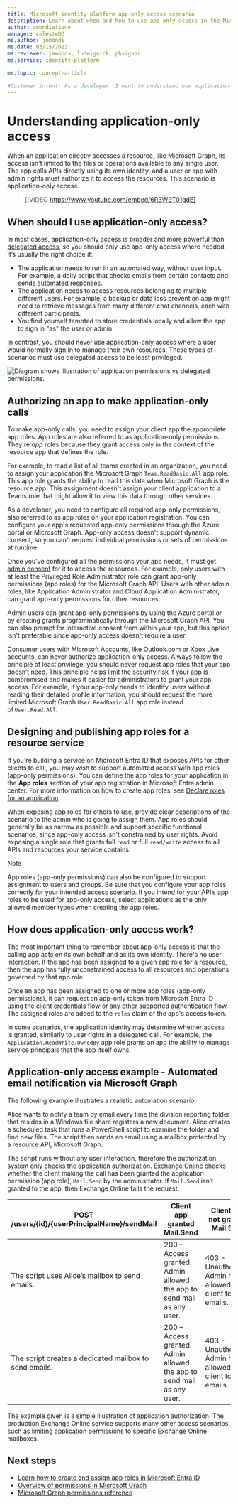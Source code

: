 ```yaml
---
title: Microsoft identity platform app-only access scenario
description: Learn about when and how to use app-only access in the Microsoft identity platform endpoint.
author: omondiatieno
manager: celesteDG
ms.author: jomondi
ms.date: 03/15/2023
ms.reviewer: jawoods, ludwignick, phsignor
ms.service: identity-platform

ms.topic: concept-article

#Customer intent: As a developer, I want to understand how application-only access works and when to use it, so that I can configure the appropriate app roles and permissions for my application and ensure secure access to resources without user interaction.
---
```


# Understanding application-only access

When an application directly accesses a resource, like Microsoft Graph, its access isn't limited to the files or operations available to any single user. The app calls APIs directly using its own identity, and a user or app with admin rights must authorize it to access the resources. This scenario is application-only access.

> [!VIDEO https://www.youtube.com/embed/6R3W9T01gdE]

## When should I use application-only access?

In most cases, application-only access is broader and more powerful than [delegated access](delegated-access-primer.md), so you should only use app-only access where needed. It’s usually the right choice if:

- The application needs to run in an automated way, without user input. For example, a daily script that checks emails from certain contacts and sends automated responses.
- The application needs to access resources belonging to multiple different users. For example, a backup or data loss prevention app might need to retrieve messages from many different chat channels, each with different participants.
- You find yourself tempted to store credentials locally and allow the app to sign in "as" the user or admin.

In contrast, you should never use application-only access where a user would normally sign in to manage their own resources. These types of scenarios must use delegated access to be least privileged.

![Diagram shows illustration of application permissions vs delegated permissions.](./media/app-only-access-primer/app-only-access.png)

## Authorizing an app to make application-only calls

To make app-only calls, you need to assign your client app the appropriate app roles. App roles are also referred to as application-only permissions. They're *app* roles because they grant access only in the context of the resource app that defines the role.

For example, to read a list of all teams created in an organization, you need to assign your application the Microsoft Graph `Team.ReadBasic.All` app role. This app role grants the ability to read this data when Microsoft Graph is the resource app. This assignment doesn't assign your client application to a Teams role that might allow it to view this data through other services.

As a developer, you need to configure all required app-only permissions, also referred to as app roles on your application registration. You can configure your app's requested app-only permissions through the Azure portal or Microsoft Graph. App-only access doesn't support dynamic consent, so you can't request individual permissions or sets of permissions at runtime.

Once you've configured all the permissions your app needs, it must get [admin consent](~/identity/enterprise-apps/grant-admin-consent.md) for it to access the resources. For example, only users with at least the Privileged Role Administrator role can grant app-only permissions (app roles) for the Microsoft Graph API. Users with other admin roles, like Application Administrator and Cloud Application Administrator, can grant app-only permissions for other resources.

Admin users can grant app-only permissions by using the Azure portal or by creating grants programmatically through the Microsoft Graph API. You can also prompt for interactive consent from within your app, but this option isn't preferable since app-only access doesn't require a user.

Consumer users with Microsoft Accounts, like Outlook.com or Xbox Live accounts, can never authorize application-only access.
Always follow the principle of least privilege: you should never request app roles that your app doesn’t need. This principle helps limit the security risk if your app is compromised and makes it easier for administrators to grant your app access. For example, if your app-only needs to identify users without reading their detailed profile information, you should request the more limited Microsoft Graph `User.ReadBasic.All` app role instead of `User.Read.All`.

## Designing and publishing app roles for a resource service

If you're building a service on Microsoft Entra ID that exposes APIs for other clients to call, you may wish to support automated access with app roles (app-only permissions). You can define the app roles for your application in the **App roles** section of your app registration in Microsoft Entra admin center. For more information on how to create app roles, see [Declare roles for an application](./howto-add-app-roles-in-apps.md#declare-roles-for-an-application).

When exposing app roles for others to use, provide clear descriptions of the scenario to the admin who is going to assign them. App roles should generally be as narrow as possible and support specific functional scenarios, since app-only access isn't constrained by user rights. Avoid exposing a single role that grants full `read` or full `read/write` access to all APIs and resources your service contains.

> [!NOTE]
> App roles (app-only permissions) can also be configured to support assignment to users and groups. Be sure that you configure your app roles correctly for your intended access scenario. If you intend for your API’s app roles to be used for app-only access, select applications as the only allowed member types when creating the app roles.

## How does application-only access work?

The most important thing to remember about app-only access is that the calling app acts on its own behalf and as its own identity. There's no user interaction. If the app has been assigned to a given app role for a resource, then the app has fully unconstrained access to all resources and operations governed by that app role.

Once an app has been assigned to one or more app roles (app-only permissions), it can request an app-only token from Microsoft Entra ID using the [client credentials flow](v2-oauth2-client-creds-grant-flow.md) or any other supported authentication flow. The assigned roles are added to the `roles` claim of the app's access token.

In some scenarios, the application identity may determine whether access is granted, similarly to user rights in a delegated call. For example, the `Application.ReadWrite.OwnedBy` app role grants an app the ability to manage service principals that the app itself owns.

## Application-only access example - Automated email notification via Microsoft Graph

The following example illustrates a realistic automation scenario.

Alice wants to notify a team by email every time the division reporting folder that resides in a Windows file share registers a new document. Alice creates a scheduled task that runs a PowerShell script to examine the folder and find new files. The script then sends an email using a mailbox protected by a resource API, Microsoft Graph.

The script runs without any user interaction, therefore the authorization system only checks the application authorization. Exchange Online checks whether the client making the call has been granted the application permission (app role), `Mail.Send` by the administrator. If `Mail.Send` isn’t granted to the app, then Exchange Online fails the request.

| POST /users/{id}/{userPrincipalName}/sendMail | Client app granted Mail.Send | Client app not granted Mail.Send |
| ----- | ----- | ----- |
| The script uses Alice’s mailbox to send emails. | 200 – Access granted. Admin allowed the app to send mail as any user. |403 - Unauthorized. Admin hasn’t allowed this client to send emails. |
| The script creates a dedicated mailbox to send emails. | 200 – Access granted. Admin allowed the app to send mail as any user. | 403 - Unauthorized. Admin hasn’t allowed this client to send emails. |

The example given is a simple illustration of application authorization. The production Exchange Online service supports many other access scenarios, such as limiting application permissions to specific Exchange Online mailboxes.

## Next steps

- [Learn how to create and assign app roles in Microsoft Entra ID](./howto-add-app-roles-in-apps.md)
- [Overview of permissions in Microsoft Graph](/graph/permissions-overview)
- [Microsoft Graph permissions reference](/graph/permissions-reference)
